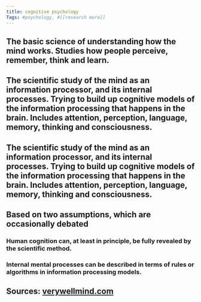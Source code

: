 ```yaml
---
title: cognitive psychology
Tags: #psychology, #[[research more]]
---
```


## The basic science of understanding how the mind works. Studies how people perceive, remember, think and learn.
## The scientific study of the mind as an information processor, and its internal processes. Trying to build up cognitive models of the information processing that happens in the brain. Includes attention, perception, language, memory, thinking and consciousness.
## The scientific study of the mind as an information processor, and its internal processes. Trying to build up cognitive models of the information processing that happens in the brain. Includes attention, perception, language, memory, thinking and consciousness.
## Based on two assumptions, which are occasionally debated
### Human cognition can, at least in principle, be fully revealed by the scientific method.
### Internal mental processes can be described in terms of rules or algorithms in information processing models.
## Sources: [verywellmind.com](https://www.verywellmind.com/cognitive-psychology-4157181)